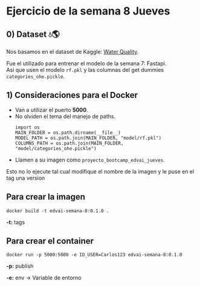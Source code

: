 # Ejercicio de la semana 8 Jueves


## 0) Dataset 💧🌎

Nos basamos en el dataset de Kaggle: [Water Quality](https://www.kaggle.com/datasets/adityakadiwal/water-potability).

Fue el utilizado para entrenar el modelo de la semana 7: Fastapi.
<br>Así que usen el modelo `rf.pkl` y las columnas del get dummies `categories_ohe.pickle`.

## 1) Consideraciones para el Docker

- Van a utilizar el puerto **5000**. 
- No olviden el tema del manejo de paths.
    ```
    import os
    MAIN_FOLDER = os.path.dirname(__file__)
    MODEL_PATH = os.path.join(MAIN_FOLDER, "model/rf.pkl")
    COLUMNS_PATH = os.path.join(MAIN_FOLDER, "model/categories_ohe.pickle")
    ```
- Llamen a su imagen como `proyecto_bootcamp_edvai_jueves`.


Esto no lo ejecute tal cual modifique el nombre de la imagen y le puse en el tag una version

## Para crear la imagen
```
docker build -t edvai-semana-8:0.1.0 .
```

**-t:** tags

## Para crear el container
```
docker run -p 5000:5000 -e ID_USER=Carlos123 edvai-semana-8:0.1.0
```

**-p:** publish

**-e:** env -> Variable de entorno
